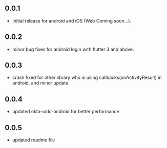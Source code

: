 ## 0.0.1
*  Initial release for android and iOS (Web Coming soon...).

## 0.0.2
*  minor bug fixes for android login  with flutter 3 and above.

## 0.0.3
*  crash fixed for other library who is using callbacks(onActivityResult) in android. and minor update 

## 0.0.4
*  updated okta-oidc-android  for better performance

## 0.0.5
*  updated readme file
